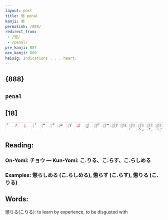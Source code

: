 ```yaml
---
layout: post
title: 懲 penal
kanji: 懲
permalink: /888/
redirect_from:
 - /懲/
 - /penal/
pre_kanji: 887
nex_kanji: 889
heisig: Indications . . . heart.
---
```


## {888}

## `penal`

## [18]

<div class="stroke"><img src="../images/E687B2.png" /></div>

## Reading:

### On-Yomi: チョウ &mdash; Kun-Yomi: こ.りる、こ.らす、こ.らしめる

### Examples: 懲らしめる (こ.らしめる), 懲らす (こ.らす), 懲りる (こ.りる)

## Words:

懲りる(こりる): to learn by experience, to be disgusted with
